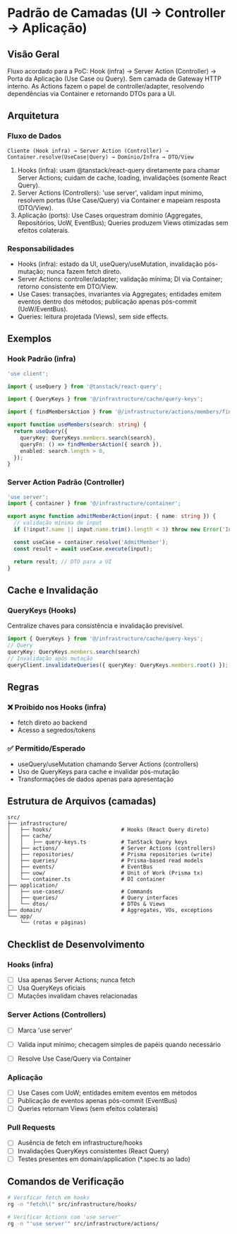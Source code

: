 # Padrão de Camadas (UI → Controller → Aplicação)

## Visão Geral

Fluxo acordado para a PoC: Hook (infra) → Server Action (Controller) → Porta da Aplicação (Use Case ou Query). Sem camada de Gateway HTTP interno. As Actions fazem o papel de controller/adapter, resolvendo dependências via Container e retornando DTOs para a UI.

## Arquitetura

### Fluxo de Dados

```
Cliente (Hook infra) → Server Action (Controller) → Container.resolve(UseCase|Query) → Domínio/Infra → DTO/View
```

1. Hooks (infra): usam @tanstack/react-query diretamente para chamar Server Actions; cuidam de cache, loading, invalidações (somente React Query).
2. Server Actions (Controllers): 'use server', validam input mínimo, resolvem portas (Use Case/Query) via Container e mapeiam resposta (DTO/View).
3. Aplicação (ports): Use Cases orquestram domínio (Aggregates, Repositórios, UoW, EventBus); Queries produzem Views otimizadas sem efeitos colaterais.

### Responsabilidades

- Hooks (infra): estado da UI, useQuery/useMutation, invalidação pós-mutação; nunca fazem fetch direto.
- Server Actions: controller/adapter; validação mínima; DI via Container; retorno consistente em DTO/View.
- Use Cases: transações, invariantes via Aggregates; entidades emitem eventos dentro dos métodos; publicação apenas pós-commit (UoW/EventBus).
- Queries: leitura projetada (Views), sem side effects.

## Exemplos

### Hook Padrão (infra)

```typescript
'use client';

import { useQuery } from '@tanstack/react-query';

import { QueryKeys } from '@/infrastructure/cache/query-keys';

import { findMembersAction } from '@/infrastructure/actions/members/find-members.action';

export function useMembers(search: string) {
  return useQuery({
    queryKey: QueryKeys.members.search(search),
    queryFn: () => findMembersAction({ search }),
    enabled: search.length > 0,
  });
}
```

### Server Action Padrão (Controller)

```typescript
'use server';
import { container } from '@/infrastructure/container';

export async function admitMemberAction(input: { name: string }) {
  // validação mínima de input
  if (!input?.name || input.name.trim().length < 3) throw new Error('Invalid name');

  const useCase = container.resolve('AdmitMember');
  const result = await useCase.execute(input);

  return result; // DTO para a UI
}
```

## Cache e Invalidação

### QueryKeys (Hooks)

Centralize chaves para consistência e invalidação previsível.

```typescript
import { QueryKeys } from '@/infrastructure/cache/query-keys';
// Query
queryKey: QueryKeys.members.search(search)
// Invalidação após mutação
queryClient.invalidateQueries({ queryKey: QueryKeys.members.root() });
```

 

## Regras

### ❌ Proibido nos Hooks (infra)

- fetch direto ao backend
- Acesso a segredos/tokens

### ✅ Permitido/Esperado

- useQuery/useMutation chamando Server Actions (controllers)
- Uso de QueryKeys para cache e invalidar pós-mutação
- Transformações de dados apenas para apresentação

## Estrutura de Arquivos (camadas)

```
src/
├── infrastructure/
│   ├── hooks/                      # Hooks (React Query direto)
│   ├── cache/
│   │   ├── query-keys.ts           # TanStack Query keys
│   ├── actions/                    # Server Actions (controllers)
│   ├── repositories/               # Prisma repositories (write)
│   ├── queries/                    # Prisma-based read models
│   ├── events/                     # EventBus
│   ├── uow/                        # Unit of Work (Prisma tx)
│   └── container.ts                # DI container
├── application/
│   ├── use-cases/                  # Commands
│   ├── queries/                    # Query interfaces
│   └── dtos/                       # DTOs & Views
├── domain/                         # Aggregates, VOs, exceptions
└── app/
    └── (rotas e páginas)
```

## Checklist de Desenvolvimento

### Hooks (infra)

- [ ] Usa apenas Server Actions; nunca fetch
- [ ] Usa QueryKeys oficiais
- [ ] Mutações invalidam chaves relacionadas

### Server Actions (Controllers)

- [ ] Marca 'use server'
- [ ] Valida input mínimo; checagem simples de papéis quando necessário
- [ ] Resolve Use Case/Query via Container


### Aplicação

- [ ] Use Cases com UoW; entidades emitem eventos em métodos
- [ ] Publicação de eventos apenas pós-commit (EventBus)
- [ ] Queries retornam Views (sem efeitos colaterais)

### Pull Requests

- [ ] Ausência de fetch em infrastructure/hooks
- [ ] Invalidações QueryKeys consistentes (React Query)
- [ ] Testes presentes em domain/application (*.spec.ts ao lado)

## Comandos de Verificação

```bash
# Verificar fetch em hooks
rg -n "fetch\(" src/infrastructure/hooks/

# Verificar Actions com 'use server'
rg -n "'use server'" src/infrastructure/actions/
```
